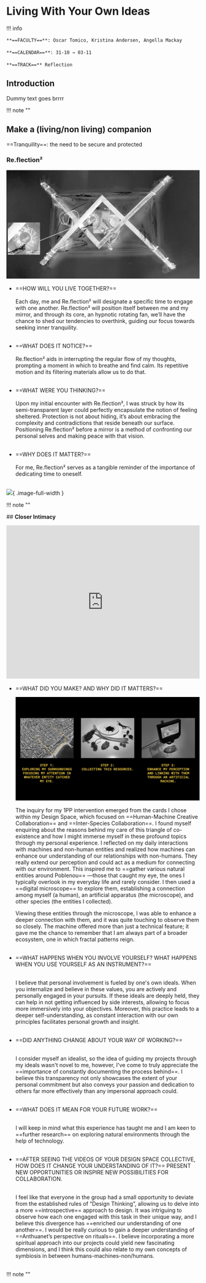 

# Living With Your Own Ideas 
!!! info
    
    **==FACULTY==**: Oscar Tomico, Kristina Andersen, Angella Mackay  

    **==CALENDAR==**: 31-10 → 03-11

    **==TRACK==** Reflection

<div style="clear:both;"></div>

## **Introduction**

Dummy text goes brrrr

!!! note ""

## **Make a (living/non living) companion**

==Tranquility==: the need to be secure and protected

### **Re.flection²**

![](../images/IMG_5593_EDIT.jpg)

- ==HOW WILL YOU LIVE TOGETHER?== <br></br>
    Each day, me and Re.flection² will designate a specific time to engage with one another. Re.flection² will position itself between me and my mirror, and through its core, an hypnotic rotating fan, we’ll have the chance to shed our tendencies to overthink, guiding our focus towards seeking inner tranquility.
    <br></br>

- ==WHAT DOES IT NOTICE?== <br></br>
    Re.flection² aids in interrupting the regular flow of my thoughts, prompting a moment in which to breathe and find calm. Its repetitive motion and its filtering materials allow us to do that.
    <br></br>

- ==WHAT WERE YOU THINKING?== <br></br>
    Upon my initial encounter with Re.flection², I was struck by how its semi-transparent layer could perfectly encapsulate the notion of feeling sheltered. Protection is not about hiding, it’s about embracing the complexity and contradictions that reside beneath our surface. Positioning Re.flection² before a mirror is a method of confronting our personal selves and making peace with that vision. <br></br>


- ==WHY DOES IT MATTER?== <br></br>
    For me, Re.flection² serves as a tangible reminder of the importance of dedicating time to oneself. <br></br>

![](../images/Re.Flection2.GIF){ .image-full-width }

!!! note ""

## **Closer Intimacy**

<iframe 
    width= "100%" 
    height= 400 
    src="https://www.youtube.com/embed/bKqNPPYdQKM?si=sXRIXdUaIUU0ZxuX" 
    title="YouTube video player" 
    frameborder="0" 
    allow="accelerometer; autoplay; clipboard-write; encrypted-media; gyroscope; picture-in-picture; web-share" allowfullscreen>
</iframe>


- ==WHAT DID YOU MAKE? AND WHY DID IT MATTERS?==

    ![](../images/CloserIntimacy00.jpg)

    The inquiry for my 1PP intervention emerged from the cards I chose within my Design Space, which focused on ==Human-Machine Creative Collaboration== and ==Inter-Species Collaboration==. I found myself enquiring about the reasons behind my care of this triangle of co-existence and how I might immerse myself in these profound topics through my personal experience. I reflected on my daily interactions with machines and non-human entities and realized how machines can enhance our understanding of our relationships with non-humans. They really extend our perception and could act as a medium for connecting with our environment. This inspired me to ==gather various natural entities around Poblenou== —those that caught my eye, the ones I typically overlook in my everyday life and rarely consider. I then used a ==digital microscope== to explore them, establishing a connection among myself (a human), an artificial apparatus (the microscope), and other species (the entities I collected). 

    Viewing these entities through the microscope, I was able to enhance a deeper connection with them, and it was quite touching to observe them so closely. The machine offered more than just a technical feature; it gave me the chance to remember that I am always part of a broader ecosystem, one in which fractal patterns reign.<br></br>


- ==WHAT HAPPENS WHEN YOU INVOLVE YOURSELF? WHAT HAPPENS WHEN YOU USE YOURSELF AS AN INSTRUMENT?==<br></br>

    I believe that personal involvement is fueled by one's own ideals. 
    When you internalize and believe in these values, you are actively and personally engaged in your pursuits. If these ideals are deeply held, they can help in not getting influenced by side interests, allowing to focus more immersively into your objectives.
    Moreover, this practice leads to a deeper self-understanding, as constant interaction with our own principles facilitates personal growth and insight.<br></br>


- ==DID ANYTHING CHANGE ABOUT YOUR WAY OF WORKING?== <br></br>

    I consider myself an idealist, so the idea of guiding my projects through my ideals wasn't novel to me, however, I've come to truly appreciate the ==importance of constantly documenting the process behind==. I believe this transparency not only showcases the extent of your personal commitment but also conveys your passion and dedication to others far more effectively than any impersonal approach could.<br></br>


- ==WHAT DOES IT MEAN FOR YOUR FUTURE WORK?== <br></br>

    I will keep in mind what this experience has taught me and I am keen to ==further research== on exploring natural environments through the help of technology.<br></br>


- ==AFTER SEEING THE VIDEOS OF YOUR DESIGN SPACE COLLECTIVE, HOW DOES IT CHANGE YOUR UNDERSTANDING OF IT?== PRESENT NEW OPPORTUNITIES OR INSPIRE NEW POSSIBILITIES FOR COLLABORATION. <br></br>

    I feel like that everyone in the group had a small opportunity to deviate from the established rules of “Design Thinking”, allowing us to delve into a more ==introspective== approach to design. It was intriguing to observe how each one engaged with this task in their unique way, and I believe this divergence has ==enriched our understanding of one another==.
    I would be really curious to gain a deeper understanding of ==Anthuanet’s perspective on rituals==. I believe incorporating a more spiritual approach into our projects could yield new fascinating dimensions, and I think this could also relate to my own concepts of symbiosis in between humans-machines-non/humans.<br></br>

!!! note ""

